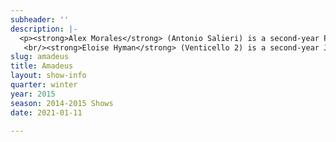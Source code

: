```yaml
---
subheader: ''
description: |-
  <p><strong>Alex Morales</strong> (Antonio Salieri) is a second-year Psych/TAPS double major, anticipating a B.A. in  2017. He has taken the stage for UT/TAPS in <em>Springwood Central Honors Society</em>, <em>A Streetcar Named Desire,</em> <em>Closer</em>, and this quarter as Salieri in <em>Amadeus</em>, and next in the TAPS pro-show musical this coming spring.</p><p><strong>Ellie Smith</strong> (Constanze Weber) is a student in the College.</p><p><strong>Sam Audette</strong> (Emperor Joseph II)  is a second-year Law, Letters and Society major. This quarter, he also performed as Frankenstein in a CES radio adaptation of the classic novel. </p><p><strong>Jackson Ruzzo</strong> (Wolfgang Amadeus Mozart) is a second-year Computer Science major, TAPS minor in the College. This is Jackson's fourth show with University Theater. Recent roles include: Man, <em>Talk to Me Like the Rain and Let Me Listen</em> (Fall 2014), and Milo Tindle, <em>Sleuth</em> (Spring 2014).</p><p><strong>Neal Jochmann </strong>(Count Johann Kilian von Strack) is a second-year currently studying Computer Science and Chinese. He has previously acted in one UT workshop <em>What A Wild Party!</em> (Fall 2014).</p><p><strong>Alexander "Xander" Eichner</strong> (Count Franz Orsini-Rosenberg) is a second-year in the College, likely majoring in History and Math. This is his fourth show with UT.</p><p><strong>Adam Johnson</strong> (Baron Gottfried van Swieten) is a second-year in the College. Previously with UT, he has directed (<em>Talk to Me Like the Rain and Let Me Listen...</em>), acted (<em>Grey Gardens</em>, <em>A Little Star Quality</em>), and been on production staff (<em>Godspell</em>, <em>Macbeth</em>). He is also a member of University Theater Committee. </p><p><strong>Melissa Needlman</strong> (Venticello 1) is a second-year Comparative Human Development major with a Human Rights minor. Previous UT credits include <em>Feliz Navi-Dad I’m Gay</em> and <em>Just Kidding, Unless You Want To</em> as an ensemble member of the 28th generation of Off Off Campus.<br/>
   <br/><strong>Eloise Hyman</strong> (Venticello 2) is a second-year Jewish Studies major. Previous UT credits include Nell in <em>Endgame</em>, Hippolyta/Peaseblossom in <em>A Midsummer Night's Dream</em> (Dean's Men), and <em>Barely There</em>, a musical theater workshop.</p><p><strong>Jakob Solheim</strong> (Cook/Majordomo/Priest/Servant) is a student in the College.</p><p><strong>Jonathan Bianchini</strong> ( Valet/Kappelmesiter Bonno/Servant) is a student in the College.</p><p><strong>Maggie Strahan</strong> (Teresa/Servant) is a first-year in the College with a potential TAPS major. Her recent UT credits include Woman in <em>Talk to Me Like the Rain and Let Me Listen</em>, during fall quarter, and her favorite role was the Wicked Witch in the <em>Wizard of Oz</em>.</p><p><strong>Peyton Walker</strong> (Katherina Cavalieri/Servant) is a first-year with intentions of majoring in Visual Arts and Art History. Her past experience with UT was in the Workshops Fall Quarter 2014 when she played Kate in <em>What a Wild Party</em>. </p><p><strong>Allie Garfinkle</strong> (Director) is a fourth-year Theater and Performance Studies major. She has trained at Black Box Acting Studio, serves on UT Committee and has garnered more than a dozen credits as a designer, dramaturg, and director. She has worked as the assistant director of <em>A Christmas Carol</em> at the Goodman Theatre. Additionally, she has held positions at Redmoon Theater and Court Theatre.</p><p><strong>Ariela Subar</strong> (Stage Manager)  is a second-year in the College, majoring in Theater and Performance Studies and English.  Previous stage management credits include <em>Macbeth</em> (1st Assistant Stage Manager), <em>A Little Star Quality</em> within A Weekend of Workshops (Stage Manager), and CESfest’s <em>croMagnum</em> (Assistant Stage Manager).  Within UT, she has also held assistant design positions on <em>Hedda Gabler</em> (Assistant Lighting Designer) and <em>Much Ado about Nothing</em> (Assistant Sound Designer).  Ariela also currently serves as the Student Staff photographer for TAPS.</p><p><strong>Shuwen Qian</strong> (Production Manager) is a fourth-year in the College. He has been involved with many UT productions over the course of his time here.</p><p><strong>Noah Kahrs </strong>(Music Dramaturg) is a second-year majoring in Music and Mathematics.  He has previously worked on <em>Closer</em> (co-composer) <em>Godspell</em> (assistant music director), <em>Hamletmachine</em> (apprentice music director), and <em>Hedda Gabler</em> (assistant sound designer).</p><p><strong>Ariella Philips</strong> (Dramaturg) is a student in the College.</p><p><strong>Luke Duroc-Danner</strong> (Rehearsal Music Consultant) is a Music major and History minor in the College. He has previously worked on <em>The Glass Menagerie</em>, <em>The Drowsy Chaperone</em>, <em>The Clean House</em>, and <em>Evita: A Little Star Quality</em>.</p><p><strong>Jade Goodwin-Carter</strong> (Scenic Designer) is a fourth-year in the College.</p><p><strong>Alice Sheehan</strong> (Lighting Designer) is a first-year in the College.</p><p><strong>Rileigh Luczak</strong> (Master Electrician) is a first-year Mathematics/TAPS major. Previous shows with University Theater include <em>A Streetcar Named Desire</em> (electrician), <em>Closer</em> (assistant stage manager), and <em>Endgame</em> (sound board operator). </p><p><strong>Natalie Wagner</strong> (Props Designer) is a second-year student majoring in Law, Letters and Society and minoring in TAPS. She has primarily worked as a stage manager for UT on <em>Endgame</em> (SM),<em> Buried in Bughouse Square</em>, <em>Godspell</em>, <em>Grey Gardens</em>, and <em>Hedda Gabler</em> (ASM for all 4). She was the Assistant Set Designer for Cabaret in Spring 2014. She also serves on UT's Student Committee and has participated in Theater[24] multiple times.</p><p><strong>Sam Baugh</strong> (Sound Designer) is a second-year Computer Sience major in the College. He was the assistant sound designer for UT's production of <em>Godspell</em>, and was involved in technical theater throughout high school. </p><p><strong>Itzel Blancas</strong> (Costume Designer) is a second-year in the college studying Comparative Literature and TAPS. Her previous UT credits include; <em>Hedda Gabler</em>, <em>Godspell</em>, and <em>Macbeth</em> as Assistant Costume Designer, <em>Much Ado About Nothing</em> as Assistant Director, and <em>What a Wild Party</em> (Fall 2014 workshops) as the Director. She is also costume designing for the Spring's Production of <em>The Effect of Gamma Rays on Man-in-the-Moon Marigolds.</em></p> <p><strong>Connor Hanna</strong> (French Consultant) is a fourth-year in the College majoring in French and minoring in Music.  Previously, he worked on <em>Cabaret</em> as the stage band's tenor saxophonist and is currently the booking manager/baritone saxophonist for the Dirt Red Brass Band.  After graduation, he hopes to teach either French or Music in public high schools.</p><p><strong>Alex Hearn</strong> (Assistant Director) is a second-year. He last directed <em>The Still Alarm</em> in Spring 2014's Weekend of Workshops and is very excited to assist Allie on this incredible production. Previous UT credits include Nagg in <em>Endgame</em> and Steve in<em> A Streetcar Named Desire</em>. He acts as Pulcinella in UChicago Commedia.</p><p><strong>Sasha Ayvazov</strong> (Assistant Lighting Designer) is a fourth-year Math and English major, who spends the vast majority of his nonexistent free time in theater. His experience stretches over nearly 40 shows as a director, SM, PM, actor, liaison, and every possible kind of designer. He has worked on shows with UT, Le Vorris and Vox, Attori Senza Paura, the Dean's Men, Blackfriar's, CES, Maya, and UBallet. Sasha is a member of UT committee, and is a curator for Theater[24]. </p><p><strong>William Craft</strong> (Assistant Lighting Designer) is a fourth-year Political Science major in the College and a member of Le Vorris and Vox Circus.</p><p><strong>Daniel Heins</strong> (Assistant Technical Directer) is a first-year studying Geophysical Sciences at the College. He led his high school lighting and set crews and worked in various capacities for numerous shows among a handful of school and youth theater groups.  Through University Theater he has worked on <em>Closer</em> (Master Electrician), <em>Henry V</em> (Board Programmer), <em>Macbeth</em> (Carpenter), <em>Cowboy Mouth</em> (Master Carpenter), and <em>Richard II</em> (Master Electrician).</p><p><strong>Joe Klafka</strong> (Assistant Sound Design) is a first-year in the College with an undecided major. He has previously worked on <em>Macbeth</em> and<em> Theater[24]</em>. </p><p><strong>Alex Jarman</strong> (Assistant Production Manager) is a second-year in the College double majoring in History and Political Science. Earlier this quarter he was assistant props on <em>Cowboy Mouth</em>, last fall he was the assistant production manager for <em>Endgame</em>, and last spring he acted in <em>Cabaret</em> (Victor).</p> <p><strong>Felicia Rustandy</strong> (Assistant Production Manager) is a second-year majoring in Biology. She is very excited to be part of a UT production.</p> <p><strong>Colin Garon</strong> (Assistant Props Designer) is a first-year in the College. His major is undecided. He previously co-designed props on <em>Endgame</em> by Samuel Beckett this fall. </p><p><strong>Charlie Lovejoy</strong> (Assistant Stage Manager) is a first-year prospective Linguistics and English double-major. Last quarter, they designed for <em>Theater[24]</em> and were the assistant props designer for <em>Closer</em>; during high school, they were involved in various productions through community and school theatre as a stage manager, production manager, props designer, and actor. Charlie has also performed, coached, and stage managed at St. Paul’s professional youth circus, Circus Juventas, for ten years.</p><p><strong>Stephanie Slaven-Ruffing</strong>  (Assistant Props Designer) is a first-year in the college and hoping to double major in Anthropology and History. Her past UT experience includes Assistant Director for <em>Closer</em> and involvement with Theater [24]. She also acted, wrote and directed for her high school theater department. </p><p><strong>Sydney Purdue</strong> (Assistant Stage Manager) is a first-year in the college and an anticipated Computational and Applied Math major. This is her second production with UT, having previously worked as both an Assistant Scenic Designer and a stagehand for <em>Macbeth</em>.</p><p><strong>Lauren Scott</strong> (Assistant Costume Designer) is a first-year Classics major in the College. This is her first University Theater production. </p><p>Special thanks to Coriander Mayer, Michael Roy, Matt Hamilton, Eric Cormack, David Goodman-Edberg, Itzel Blancas Cynthia Campos Costanzo Adam Kratoska (Electricians)</p>
slug: amadeus
title: Amadeus
layout: show-info
quarter: winter
year: 2015
season: 2014-2015 Shows
date: 2021-01-11

---
```

